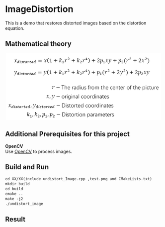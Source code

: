 # ImageDistortion
This is a demo that restores distorted images based on the distortion equation.

## Mathematical theory
<div align=center>  
  
![](https://github.com/TianQi-777/ImageDistortion/blob/master/Images/distort.jpg)
</div>

## Additional Prerequisites for this project
**OpenCV**  
Use [OpenCV](http://opencv.org) to process images.

## Build and Run
```
cd XX/XX(include undistort_Image.cpp ,test.png and CMakeLists.txt)  
mkdir build  
cd build  
cmake ..  
make -j2  
./undistort_image
```

## Result

